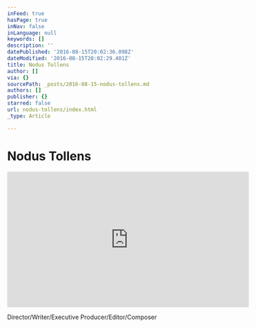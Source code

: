 ```yaml
---
inFeed: true
hasPage: true
inNav: false
inLanguage: null
keywords: []
description: ''
datePublished: '2016-08-15T20:02:36.098Z'
dateModified: '2016-08-15T20:02:29.401Z'
title: Nodus Tollens
author: []
via: {}
sourcePath: _posts/2016-08-15-nodus-tollens.md
authors: []
publisher: {}
starred: false
url: nodus-tollens/index.html
_type: Article

---
```

# Nodus Tollens

<iframe width="560" height="315" src="https://www.youtube.com/embed/pxkT97GwNmE" frameborder="0" allowfullscreen="" style=""></iframe>

Director/Writer/Executive Producer/Editor/Composer